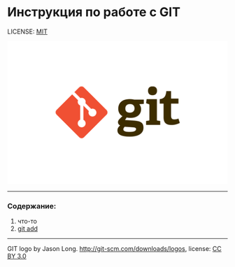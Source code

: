 # Инструкция по работе с GIT


LICENSE: [MIT](./license.md)

![git-logo](./assets/git-logo.png)


---
### Содержание:
1. что-то
2. [git add](./add.md)


---

GIT logo by Jason Long. http://git-scm.com/downloads/logos, license: [CC BY 3.0](https://creativecommons.org/licenses/by/3.0/)